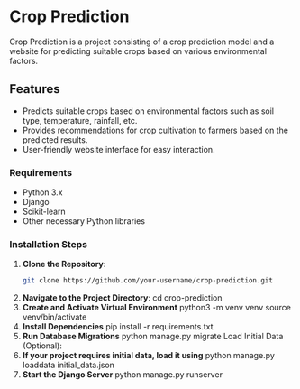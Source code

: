 # Crop Prediction

Crop Prediction is a project consisting of a crop prediction model and a website for predicting suitable crops based on various environmental factors.

## Features

- Predicts suitable crops based on environmental factors such as soil type, temperature, rainfall, etc.
- Provides recommendations for crop cultivation to farmers based on the predicted results.
- User-friendly website interface for easy interaction.


### Requirements

- Python 3.x
- Django
- Scikit-learn
- Other necessary Python libraries

### Installation Steps

1. **Clone the Repository**:
   ```bash
   git clone https://github.com/your-username/crop-prediction.git
2. **Navigate to the Project Directory**:
    cd crop-prediction
3. **Create and Activate Virtual Environment**
    python3 -m venv venv
    source venv/bin/activate
4. **Install Dependencies**
    pip install -r requirements.txt
5. **Run Database Migrations**
    python manage.py migrate
    Load Initial Data (Optional):
6. **If your project requires initial data, load it using**
    python manage.py loaddata initial_data.json
7. **Start the Django Server**
    python manage.py runserver


